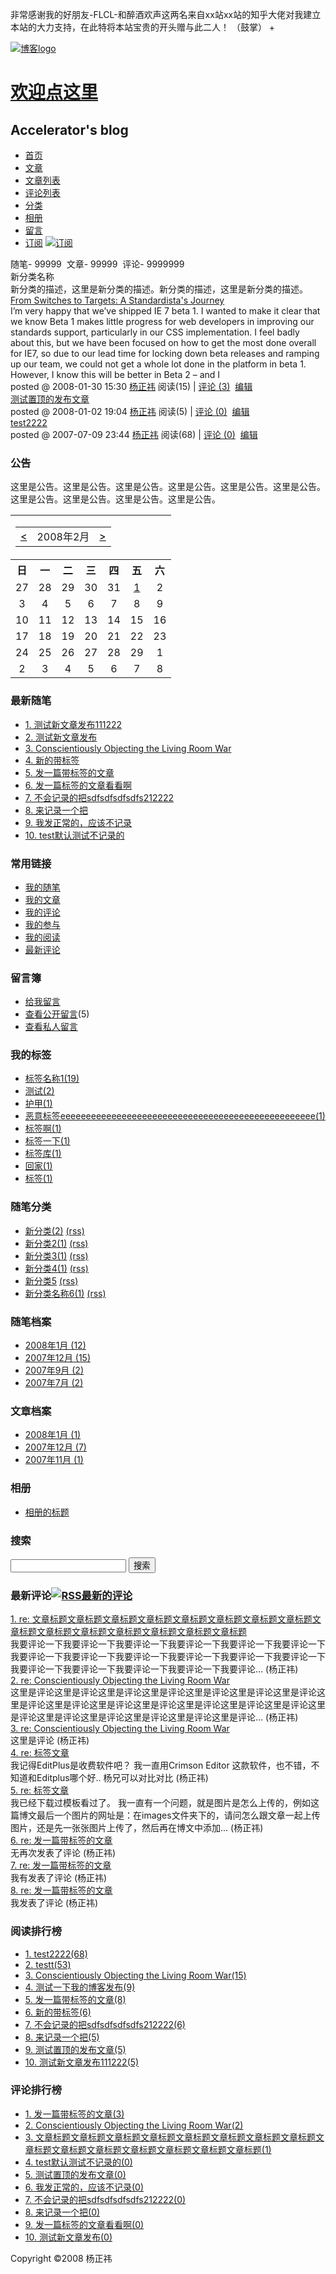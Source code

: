 非常感谢我的好朋友-FLCL-和醉酒欢声这两名来自xx站xx站的知乎大佬对我建立本站的大力支持，在此特将本站宝贵的开头赠与此二人！
（鼓掌）
+<!DOCTYPE html public "-//W3C//DTD XHTML 1.0 Transitional//EN" https://space.bilibili.com/85117695">
<html xmlns="https://space.bilibili.com/85117695">

<head id="Head">
<title>博客皮肤模板</title>
<meta http-equiv="Content-Type" content="text/html; charset=utf-8" />
<meta id="metaKeywords" name="keywords" content="博客,博客园,博客皮肤,博客园皮肤" />
<link id="MainCss" type="text/css" rel="stylesheet" href="style.css" />
</head>

<body>

<div id="home">
	<div id="header">
		<div id="blogTitle">
			<a id="lnkBlogLogo" href="#">
			<img id="blogLogo" src="images/logo.gif" alt="博客logo" /></a>
			<h1><a class="headermaintitle" href="https://space.bilibili.com/85117695">欢迎点这里</a></h1>
				<h2>Accelerator&#39;s blog</h2>
		</div>
		<!--end: blogTitle 博客的标题和副标题 -->
		<div id="navigator">
			<ul id="navList">
				<li><a class="menu" href="default.htm">首页</a></li>
				<li><a class="menu" href="ViewPost.htm">文章</a></li>
				<li><a class="menu" href="PostsList.htm">文章列表</a></li>
				<li><a class="menu" href="PostsList2.htm">评论列表</a></li>
				<li><a class="menu" href="EntryList.htm">分类</a></li>
				<li><a class="menu" href="GalleryThumbNailViewer.htm">相册</a></li>
				<li><a href="Profile.htm" class="menu">留言</a></li>
				<li><a class="menu" href="#">订阅</a>
				<a class="aHeaderXML" href="#">
				<img src="images/rss.gif" alt="订阅" /></a></li>
			</ul>
			<div class="blogStats">
				随笔- 99999&nbsp; 文章- 99999&nbsp; 评论- 9999999&nbsp; </div>
			<!--end: blogStats --></div>
		<!--end: navigator 博客导航栏 --></div>
	<!--end: header 头部 -->
	<div id="main">
		<div id="mainContent">
			<div class="forFlow">
				<div class="entrylist">
					<div class="entrylistTitle">
						新分类名称</div>
					<div class="entrylistDescription">
						新分类的描述，这里是新分类的描述。新分类的描述，这里是新分类的描述。</div>
					<div class="entrylistItem">
						<div class="entrylistPosttitle">
							<a class="entrylistItemTitle" href="#">From Switches 
							to Targets: A Standardista&#39;s Journey</a></div>
						<div class="entrylistPostSummary">
							I’m very happy that we’ve shipped IE 7 beta 1. I wanted 
							to make it clear that we know Beta 1 makes little progress 
							for web developers in improving our standards support, 
							particularly in our CSS implementation. I feel badly 
							about this, but we have been focused on how to get the 
							most done overall for IE7, so due to our lead time for 
							locking down beta releases and ramping up our team, 
							we could not get a whole lot done in the platform in 
							beta 1. However, I know this will be better in Beta 
							2 – and I </div>
						<div class="entrylistItemPostDesc">
							posted @ 2008-01-30 15:30 <a href="http://justinyoung.cnblogs.com/">杨正祎</a> 阅读(15) 
							| <a href="#">评论 (3)</a>&nbsp; <a href="#">编辑</a></div>
					</div>
					<div class="postSeparator">
					</div>
					<div class="entrylistItem">
						<div class="entrylistPosttitle">
							<a class="entrylistItemTitle" href="#">测试置顶的发布文章</a></div>
						<div class="entrylistPostSummary">
						</div>
						<div class="entrylistItemPostDesc">
							posted @ 2008-01-02 19:04 <a href="http://justinyoung.cnblogs.com/">杨正祎</a> 阅读(5) 
							| <a href="#">评论 (0)</a>&nbsp; <a href="#">编辑</a></div>
					</div>
					<div class="postSeparator">
					</div>
					<div class="entrylistItem">
						<div class="entrylistPosttitle">
							<a class="entrylistItemTitle" href="#">test2222</a></div>
						<div class="entrylistPostSummary">
						</div>
						<div class="entrylistItemPostDesc">
							posted @ 2007-07-09 23:44 <a href="http://justinyoung.cnblogs.com/">杨正祎</a> 阅读(68) 
							| <a href="#">评论 (0)</a>&nbsp; <a href="#">编辑</a></div>
					</div>
					<p></p>
				</div>
			</div>
			<!--end: forFlow --></div>
		<!--end: mainContent 主体内容容器-->
		<div id="sideBar">
			<div id="sideBarMain">
				<!--done-->
				<div class="newsItem">
					<h3 class="catListTitle">公告</h3>
					这里是公告。这里是公告。这里是公告。这里是公告。这里是公告。这里是公告。这里是公告。这里是公告。这里是公告。这里是公告。 
				</div>
				<div id="calendar">
					<table id="Calendar1_entryCal" class="Cal" cellspacing="0" cellpadding="0" title="Calendar" border="0">
						<tr>
							<td colspan="7">
							<table class="CalTitle" cellspacing="0" border="0">
								<tr>
									<td class="CalNextPrev">
									<a href="javascript:__doPostBack('Calendar1$entryCal','V2922')" style="color: Black" title="Go to the previous month">
									&lt;</a></td>
									<td align="center">2008年2月</td>
									<td class="CalNextPrev" align="right">
									<a href="javascript:__doPostBack('Calendar1$entryCal','V2982')" style="color: Black" title="Go to the next month">
									&gt;</a></td>
								</tr>
							</table>
							</td>
						</tr>
						<tr>
							<th class="CalDayHeader" align="center" abbr="日" scope="col">
							日</th>
							<th class="CalDayHeader" align="center" abbr="一" scope="col">
							一</th>
							<th class="CalDayHeader" align="center" abbr="二" scope="col">
							二</th>
							<th class="CalDayHeader" align="center" abbr="三" scope="col">
							三</th>
							<th class="CalDayHeader" align="center" abbr="四" scope="col">
							四</th>
							<th class="CalDayHeader" align="center" abbr="五" scope="col">
							五</th>
							<th class="CalDayHeader" align="center" abbr="六" scope="col">
							六</th>
						</tr>
						<tr>
							<td class="CalOtherMonthDay" align="center">27</td>
							<td class="CalOtherMonthDay" align="center">28</td>
							<td class="CalOtherMonthDay" align="center">29</td>
							<td class="CalOtherMonthDay" align="center">30</td>
							<td class="CalOtherMonthDay" align="center">31</td>
							<td align="center">
							<a href="http://192.168.18.221/nimand/archive/2008/02/01.html">
							<u>1</u></a></td>
							<td class="CalWeekendDay" align="center">2</td>
						</tr>
						<tr>
							<td class="CalWeekendDay" align="center">3</td>
							<td align="center">4</td>
							<td align="center">5</td>
							<td align="center">6</td>
							<td align="center">7</td>
							<td align="center">8</td>
							<td class="CalWeekendDay" align="center">9</td>
						</tr>
						<tr>
							<td class="CalWeekendDay" align="center">10</td>
							<td align="center">11</td>
							<td align="center">12</td>
							<td align="center">13</td>
							<td class="CalTodayDay" align="center">14</td>
							<td align="center">15</td>
							<td class="CalWeekendDay" align="center">16</td>
						</tr>
						<tr>
							<td class="CalWeekendDay" align="center">17</td>
							<td align="center">18</td>
							<td align="center">19</td>
							<td align="center">20</td>
							<td align="center">21</td>
							<td align="center">22</td>
							<td class="CalWeekendDay" align="center">23</td>
						</tr>
						<tr>
							<td class="CalWeekendDay" align="center">24</td>
							<td align="center">25</td>
							<td align="center">26</td>
							<td align="center">27</td>
							<td align="center">28</td>
							<td align="center">29</td>
							<td class="CalOtherMonthDay" align="center">1</td>
						</tr>
						<tr>
							<td class="CalOtherMonthDay" align="center">2</td>
							<td class="CalOtherMonthDay" align="center">3</td>
							<td class="CalOtherMonthDay" align="center">4</td>
							<td class="CalOtherMonthDay" align="center">5</td>
							<td class="CalOtherMonthDay" align="center">6</td>
							<td class="CalOtherMonthDay" align="center">7</td>
							<td class="CalOtherMonthDay" align="center">8</td>
						</tr>
					</table>
				</div>
				<div id="leftcontentcontainer">
					<div class="catListEssay">
						<h3 class="catListTitle">最新随笔</h3>
						<ul>
							<li><a href="#">1. 测试新文章发布111222</a></li>
							<li><a href="#">2. 测试新文章发布</a></li>
							<li><a href="#">3. Conscientiously Objecting the Living 
							Room War</a></li>
							<li><a href="#">4. 新的带标签</a></li>
							<li><a href="#">5. 发一篇带标签的文章</a></li>
							<li><a href="#">6. 发一篇标签的文章看看啊</a></li>
							<li><a href="#">7. 不会记录的把sdfsdfsdfsdfs212222</a></li>
							<li><a href="#">8. 来记录一个把</a></li>
							<li><a href="#">9. 我发正常的，应该不记录</a></li>
							<li><a href="#">10. test默认测试不记录的</a></li>
						</ul>
					</div>
					<div class="catListLink">
						<h3 class="catListTitle">常用链接</h3>
						<ul>
							<li><a href="#">我的随笔</a></li>
							<li><a href="#">我的文章</a></li>
							<li><a href="#">我的评论</a></li>
							<li><a href="#">我的参与</a></li>
							<li><a href="#">我的阅读</a></li>
							<li><a href="#">最新评论</a></li>
						</ul>
					</div>
					<div class="catListNoteBook">
						<h3 class="catListTitle">留言簿</h3>
						<ul>
							<li><a href="#">给我留言</a> </li>
							<li><a href="#">查看公开留言</a>(5) </li>
							<li><a href="#">查看私人留言</a></li>
						</ul>
					</div>
					<div class="catListTag">
						<h3 class="catListTitle">我的标签</h3>
						<ul>
							<li><a href="#">标签名称1(19)</a></li>
							<li><a href="#">测试(2)</a></li>
							<li><a href="#">护甲(1)</a></li>
							<li><a href="#">恶意标签eeeeeeeeeeeeeeeeeeeeeeeeeeeeeeeeeeeeeeeeeeeeeeeeee(1)</a></li>
							<li><a href="#">标签啊(1)</a></li>
							<li><a href="#">标签一下(1)</a></li>
							<li><a href="#">标签库(1)</a></li>
							<li><a href="#">回家(1)</a></li>
							<li><a href="#">标签(1)</a></li>
						</ul>
					</div>
					<div class="catListPostCategory">
						<h3 class="catListTitle">随笔分类</h3>
						<ul>
							<li><a href="#">新分类(2)</a> <a href="#">(rss)</a></li>
							<li><a href="#">新分类2(1)</a> <a href="#">(rss)</a></li>
							<li><a href="#">新分类3(1)</a> <a href="#">(rss)</a></li>
							<li><a href="#">新分类4(1)</a> <a href="#">(rss)</a></li>
							<li><a href="#">新分类5</a> <a href="#">(rss)</a></li>
							<li><a href="#">新分类名称6(1)</a> <a href="#">(rss)</a></li>
						</ul>
					</div>
					<div class="catListPostArchive">
						<h3 class="catListTitle">随笔档案</h3>
						<ul>
							<li><a href="#">2008年1月 (12)</a> </li>
							<li><a href="#">2007年12月 (15)</a> </li>
							<li><a href="#">2007年9月 (2)</a> </li>
							<li><a href="#">2007年7月 (2)</a> </li>
						</ul>
					</div>
					<div class="catListArticleArchive">
						<h3 class="catListTitle">文章档案</h3>
						<ul>
							<li><a href="#">2008年1月 (1)</a> </li>
							<li><a href="#">2007年12月 (7)</a> </li>
							<li><a href="#">2007年11月 (1)</a> </li>
						</ul>
					</div>
					<div class="catListImageCategory">
						<h3 class="catListTitle">相册</h3>
						<ul>
							<li><a href="#">相册的标题</a> </li>
						</ul>
					</div>
					<div class="mySearch">
						<h3 class="catListTitle">搜索</h3>
						<div>
							<input type="text" name="" id="q" />
							<input type="button" name="" value="搜索" /> </div>
					</div>
					<div class="catListComment">
						<h3 class="catListTitle">最新评论<a href="#"><img src="images/xml.gif" alt="RSS最新的评论" /></a></h3>
						<div class="divRecentCommentAticle">
							<a class="listitem" href="#">1. re: 文章标题文章标题文章标题文章标题文章标题文章标题文章标题文章标题文章标题文章标题文章标题文章标题文章标题文章标题文章标题</a>
						</div>
						<div class="divRecentComment">
							我要评论一下我要评论一下我要评论一下我要评论一下我要评论一下我要评论一下我要评论一下我要评论一下我要评论一下我要评论一下我要评论一下我要评论一下我要评论一下我要评论一下我要评论一下我要评论一下我要评论... 
							(杨正祎) </div>
						<div class="divRecentCommentAticle">
							<a class="listitem" href="#">2. re: Conscientiously 
							Objecting the Living Room War</a> </div>
						<div class="divRecentComment">
							这里是评论这里是评论这里是评论这里是评论这里是评论这里是评论这里是评论这里是评论这里是评论这里是评论这里是评论这里是评论这里是评论这里是评论这里是评论这里是评论这里是评论这里是评论这里是评论这里是评论... 
							(杨正祎) </div>
						<div class="divRecentCommentAticle">
							<a class="listitem" href="#">3. re: Conscientiously 
							Objecting the Living Room War</a> </div>
						<div class="divRecentComment">
							这里是评论 (杨正祎) </div>
						<div class="divRecentCommentAticle">
							<a class="listitem" href="#">4. re: 标签文章</a> </div>
						<div class="divRecentComment">
							我记得EditPlus是收费软件吧？ 我一直用Crimson Editor 这款软件，也不错，不知道和Editplus哪个好.. 
							杨兄可以对比对比 (杨正祎) </div>
						<div class="divRecentCommentAticle">
							<a class="listitem" href="#">5. re: 标签文章</a> </div>
						<div class="divRecentComment">
							我已经下载过模板看过了。 我一直有一个问题，就是图片是怎么上传的，例如这篇博文最后一个图片的网址是：在images文件夹下的，请问怎么跟文章一起上传图片，还是先一张张图片上传了，然后再在博文中添加... 
							(杨正祎) </div>
						<div class="divRecentCommentAticle">
							<a class="listitem" href="#">6. re: 发一篇带标签的文章</a>
						</div>
						<div class="divRecentComment">
							无再次发表了评论 (杨正祎) </div>
						<div class="divRecentCommentAticle">
							<a class="listitem" href="#">7. re: 发一篇带标签的文章</a>
						</div>
						<div class="divRecentComment">
							我有发表了评论 (杨正祎) </div>
						<div class="divRecentCommentAticle">
							<a class="listitem" href="#">8. re: 发一篇带标签的文章</a>
						</div>
						<div class="divRecentComment">
							我发表了评论 (杨正祎) </div>
					</div>
					<div class="catListView">
						<h3 class="catListTitle">阅读排行榜</h3>
						<ul>
							<li><a href="#">1. test2222(68)</a> </li>
							<li><a href="#">2. testt(53)</a> </li>
							<li><a href="#">3. Conscientiously Objecting the Living 
							Room War(15)</a> </li>
							<li><a href="#">4. 测试一下我的博客发布(9)</a> </li>
							<li><a href="#">5. 发一篇带标签的文章(8)</a> </li>
							<li><a href="#">6. 新的带标签(6)</a> </li>
							<li><a href="#">7. 不会记录的把sdfsdfsdfsdfs212222(6)</a>
							</li>
							<li><a href="#">8. 来记录一个把(5)</a> </li>
							<li><a href="#">9. 测试置顶的发布文章(5)</a> </li>
							<li><a href="#">10. 测试新文章发布111222(5)</a> </li>
						</ul>
					</div>
					<div class="catListFeedback">
						<h3 class="catListTitle">评论排行榜</h3>
						<ul>
							<li><a href="#">1. 发一篇带标签的文章(3)</a> </li>
							<li><a href="#">2. Conscientiously Objecting the Living 
							Room War(2)</a> </li>
							<li><a href="#">3. 文章标题文章标题文章标题文章标题文章标题文章标题文章标题文章标题文章标题文章标题文章标题文章标题文章标题文章标题文章标题(1)</a>
							</li>
							<li><a href="#">4. test默认测试不记录的(0)</a> </li>
							<li><a href="#">5. 测试置顶的发布文章(0)</a> </li>
							<li><a href="#">6. 我发正常的，应该不记录(0)</a> </li>
							<li><a href="#">7. 不会记录的把sdfsdfsdfsdfs212222(0)</a>
							</li>
							<li><a href="#">8. 来记录一个把(0)</a> </li>
							<li><a href="#">9. 发一篇标签的文章看看啊(0)</a> </li>
							<li><a href="#">10. 测试新文章发布(0)</a> </li>
						</ul>
					</div>
				</div>
			</div>
			<!--end: sideBarMain -->
			<div class="clear">
			</div>
			<!--end: sideBar 侧边栏容器 --></div>
	</div>
	<!--end: main -->
	<div class="clear">
	</div>
	<div id="footer">
		Copyright ©2008 杨正祎</div>
	<!--end: footer --></div>
<!--end: home 自定义的最大容器 -->

</body>

</html>
